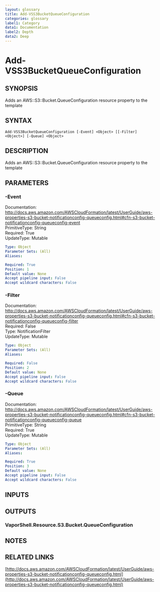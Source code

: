 ```yaml
---
layout: glossary
title: Add-VSS3BucketQueueConfiguration
categories: glossary
label1: Category
data1: Documentation
label2: Depth
data2: Deep
---
```


# Add-VSS3BucketQueueConfiguration

## SYNOPSIS
Adds an AWS::S3::Bucket.QueueConfiguration resource property to the template

## SYNTAX

```
Add-VSS3BucketQueueConfiguration [-Event] <Object> [[-Filter] <Object>] [-Queue] <Object>
```

## DESCRIPTION
Adds an AWS::S3::Bucket.QueueConfiguration resource property to the template

## PARAMETERS

### -Event
Documentation: http://docs.aws.amazon.com/AWSCloudFormation/latest/UserGuide/aws-properties-s3-bucket-notificationconfig-queueconfig.html#cfn-s3-bucket-notificationconfig-queueconfig-event    
PrimitiveType: String    
Required: True    
UpdateType: Mutable

```yaml
Type: Object
Parameter Sets: (All)
Aliases: 

Required: True
Position: 1
Default value: None
Accept pipeline input: False
Accept wildcard characters: False
```

### -Filter
Documentation: http://docs.aws.amazon.com/AWSCloudFormation/latest/UserGuide/aws-properties-s3-bucket-notificationconfig-queueconfig.html#cfn-s3-bucket-notificationconfig-queueconfig-filter    
Required: False    
Type: NotificationFilter    
UpdateType: Mutable

```yaml
Type: Object
Parameter Sets: (All)
Aliases: 

Required: False
Position: 2
Default value: None
Accept pipeline input: False
Accept wildcard characters: False
```

### -Queue
Documentation: http://docs.aws.amazon.com/AWSCloudFormation/latest/UserGuide/aws-properties-s3-bucket-notificationconfig-queueconfig.html#cfn-s3-bucket-notificationconfig-queueconfig-queue    
PrimitiveType: String    
Required: True    
UpdateType: Mutable

```yaml
Type: Object
Parameter Sets: (All)
Aliases: 

Required: True
Position: 3
Default value: None
Accept pipeline input: False
Accept wildcard characters: False
```

## INPUTS

## OUTPUTS

### VaporShell.Resource.S3.Bucket.QueueConfiguration

## NOTES

## RELATED LINKS

[http://docs.aws.amazon.com/AWSCloudFormation/latest/UserGuide/aws-properties-s3-bucket-notificationconfig-queueconfig.html](http://docs.aws.amazon.com/AWSCloudFormation/latest/UserGuide/aws-properties-s3-bucket-notificationconfig-queueconfig.html)

